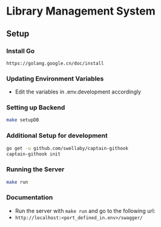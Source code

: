 # Library Management System

## Setup

### Install Go

`https://golang.google.cn/doc/install`

### Updating Environment Variables

- Edit the variables in .env.development accordingly

### Setting up Backend

```bash
make setupDB
```

### Additional Setup for development

```bash
go get -u github.com/swellaby/captain-githook
captain-githook init
```

### Running the Server

```bash
make run
```

### Documentation

- Run the server with `make run` and go to the following url:
- `http://localhost:<port_defined_in.env>/swagger/`
